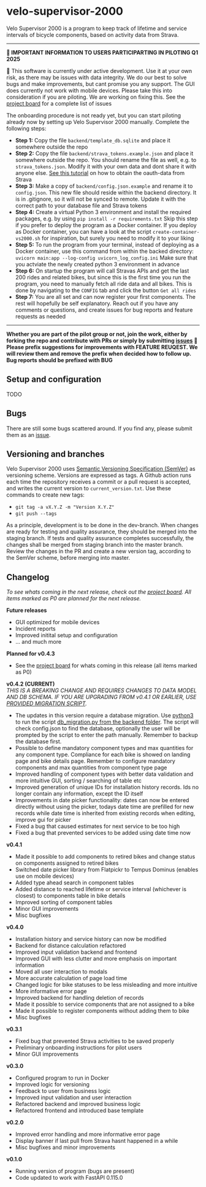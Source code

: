 # velo-supervisor-2000
Velo Supervisor 2000 is a program to keep track of lifetime and service intervals of bicycle components, based on activity data from Strava.

---
**📡 IMPORTANT INFORMATION TO USERS PARTICIPARTING IN PILOTING Q1 2025**

🔴 This software is currently under active development. Use it at your own risk, as there may be issues with data integrity. We do our best to solve bugs and make improvements, but cant promise you any support. The GUI does currently not work with mobile devices. Please take this into consideration if you are piloting. We are working on fixing this. See the [project board](https://github.com/users/xivind/projects/2/views/1) for a complete list of issues

The onboarding procedure is not ready yet, but you can start piloting already now by setting up Velo Supervisor 2000 manually. Complete the following steps:
- **Step 1:** Copy the file `backend/template_db.sqlite` and place it somewhere outside the repo
- **Step 2:** Copy the file `backend/strava_tokens.example.json` and place it somewhere outside the repo. You should rename the file as well, e.g. to `strava_tokens.json`. Modify it with your own data and dont share it with anyone else. [See this tutorial](https://developers.strava.com/docs/getting-started/) on how to obtain the oauth-data from Strava
- **Step 3:** Make a copy of `backend/config.json.example` and rename it to `config.json`. This new file should reside within the backend directory. It is in .gitignore, so it will not be synced to remote. Update it with the correct path to your database file and Strava tokens
- **Step 4:** Create a virtual Python 3 environment and install the required packages, e.g. by using `pip install -r requirements.txt` Skip this step if you prefer to deploy the program as a Docker container. If you deploy as Docker container, you can have a look at the script `create-container-vs2000.sh` for inspiration, but surely you need to modify it to your liking
- **Step 5:** To run the program from your terminal, instead of deploying as a Docker container, use this command from within the backed directory: `uvicorn main:app --log-config uvicorn_log_config.ini` Make sure that you actviate the newly created python 3 environment in advance
- **Step 6:** On startup the program will call Stravas APIs and get the last 200 rides and related bikes, but since this is the first time you run the program, you need to manually fetch all ride data and all bikes. This is done by navigating to the `CONFIG` tab and click the button `Get all rides`
- **Step 7:** You are all set and can now register your first components. The rest will hopefully be self explanatory. Reach out if you have any comments or questions, and create issues for bug reports and feature requests as needed
---

**Whether you are part of the pilot group or not, join the work, either by forking the repo and contribute with PRs or simply by submitting <a href="https://github.com/xivind/velo-supervisor-2000/issues" class="text-decoration-none">issues</a> 🙋 Please prefix suggestions for improvements with FEATURE REUQEST. We will review them and remove the prefix when decided how to follow up. Bug reports should be prefixed with BUG**

## Setup and configuration
TODO

## Bugs
There are still some bugs scattered around. If you find any, please submit them as an <a href="https://github.com/xivind/velo-supervisor-2000/issues" class="text-decoration-none">issue</a>.

## Versioning and branches
Velo Supervisor 2000 uses <a href="https://semver.org/" class="text-decoration-none">Semantic Versioning Specification (SemVer)</a> as versioning scheme. Versions are expressed as tags. A Github action runs each time the repository receives a commit or a pull request is accepted, and writes the current version to `current_version.txt`. Use these commands to create new tags:
- `git tag -a vX.Y.Z -m "Version X.Y.Z"`
- `git push --tags`

As a principle, development is to be done in the dev-branch. When changes are ready for testing and quality assurance, they should be merged into the staging branch. If tests and quality assurance completes successfully, the changes shall be merged from staging branch into the master branch. Review the changes in the PR and create a new version tag, according to the SemVer scheme, before merging into master.

## Changelog
*To see whats coming in the next release, check out the [project board](https://github.com/users/xivind/projects/2/views/1). All items marked as P0 are planned for the next release.*

**Future releases**
- GUI optimized for mobile devices
- Incident reports
- Improved initital setup and configuration
- ... and much more

**Planned for v0.4.3**  

- See the [project board](https://github.com/users/xivind/projects/2/views/1) for whats coming in this release (all items marked as P0)

**v0.4.2 (CURRENT)**  
*THIS IS A BREAKING CHANGE AND REQUIRES CHANGES TO DATA MODEL AND DB SCHEMA. IF YOU ARE UPGRADING FROM v0.4.1 OR EARLIER, USE [PROVIDED MIGRATION SCRIPT](https://github.com/xivind/velo-supervisor-2000/blob/master/backend/db_migration.py).*

- The updates in this version require a database migration. Use [python3](https://www.python.org/downloads/) to run the script [db_migration.py from the backend folder](https://github.com/xivind/velo-supervisor-2000/blob/master/backend/db_migration.py). The script will check config.json to find the database, optionally the user will be prompted by the script to enter the path manually. Remember to backup the database first.  
- Possible to define mandatory component types and max quantities for any component type. Compliance for each bike is showed on landing page and bike details page. Remember to configure mandatory components and max quantities from component type page
- Improved handling of component types with better data validation and more intuitive GUI, sorting / searching of table etc
- Improved generation of unique IDs for installation history records. Ids no longer contain any information, except the ID itself
- Improvements in date picker functionality: dates can now be entered directly without using the picker, todays date time are prefilled for new records while date time is inherited from existing records when editing, improve gui for picker
- Fixed a bug that caused estimates for next service to be too high
- Fixed a bug that prevented services to be added using date time now

**v0.4.1**

- Made it possible to add components to retired bikes and change status on components assigned to retired bikes
- Switched date picker library from Flatpickr to Tempus Dominus (enables use on mobile devices)
- Added type ahead search in component tables
- Added distance to reached lifetime or service interval (whichever is closest) to components table in bike details
- Improved sorting of component tables
- Minor GUI improvements
- Misc bugfixes

**v0.4.0**

- Installation history and service history can now be modified
- Backend for distance calculation refactored
- Improved input validation backend and frontend
- Improved GUI with less clutter and more emphasis on important information
- Moved all user interaction to modals
- More accurate calculation of page load time
- Changed logic for bike statuses to be less misleading and more intuitive
- More informative error page
- Improved backend for handling deletion of records
- Made it possible to service components that are not assigned to a bike
- Made it possible to register components without adding them to bike
- Misc bugfixes

**v0.3.1**

- Fixed bug that prevented Strava activities to be saved properly
- Preliminary onboarding instructions for pilot users
- Minor GUI improvements

**v0.3.0**

- Configured program to run in Docker
- Improved logic for versioning  
- Feedback to user from business logic
- Improved input validation and user interaction
- Refactored backend and improved business logic
- Refactored frontend and introduced base template

**v0.2.0**

- Improved error handling and more informative error page
- Display banner if last pull from Strava hasnt happened in a while
- Misc bugfixes and minor improvements

**v0.1.0**

- Running version of program (bugs are present)
- Code updated to work with FastAPI 0.115.0
